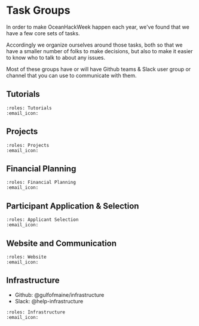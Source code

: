 # Task Groups

In order to make OceanHackWeek happen each year, we've found that we have a few core sets of tasks.

Accordingly we organize ourselves around those tasks, both so that we have a smaller number of folks to make decisions, but also to make it easier to know who to talk to about any issues.

Most of these groups have or will have Github teams & Slack user group or channel that you can use to communicate with them.

## Tutorials

```{ohw-team}
:roles: Tutorials
:email_icon:
```

## Projects

```{ohw-team}
:roles: Projects
:email_icon:
```

## Financial Planning

```{ohw-team}
:roles: Financial Planning
:email_icon:
```

## Participant Application & Selection

```{ohw-team}
:roles: Applicant Selection
:email_icon:
```

## Website and Communication

```{ohw-team}
:roles: Website
:email_icon:
```

## Infrastructure

- Github: @gulfofmaine/infrastructure
- Slack: @help-infrastructure

```{ohw-team}
:roles: Infrastructure
:email_icon:
```
